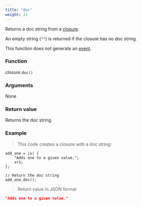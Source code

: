 ```yaml
---
title: "doc"
weight: 21
---
```


Returns a doc string from a [closure](..).

An empty string (`""`) is returned if the closure has no doc string.

This function does *not* generate an [event](../../../overview/events).

### Function

*closure*.`doc()`

### Arguments

None

### Return value

Returns the doc string.

### Example

> This code creates a closure with a doc string:

```thingsdb,json_response
add_one = |x| {
    "Adds one to a given value.";
    x+1;
};

// Return the doc string
add_one.doc();
```

> Return value in JSON format

```json
"Adds one to a given value."
```
